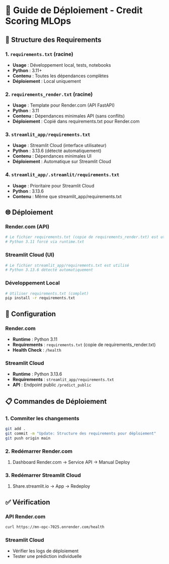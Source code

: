 # 🚀 Guide de Déploiement - Credit Scoring MLOps

## 📁 Structure des Requirements

### **1. `requirements.txt` (racine)**

- **Usage** : Développement local, tests, notebooks
- **Python** : 3.11+
- **Contenu** : Toutes les dépendances complètes
- **Déploiement** : Local uniquement

### **2. `requirements_render.txt` (racine)**

- **Usage** : Template pour Render.com (API FastAPI)
- **Python** : 3.11
- **Contenu** : Dépendances minimales API (sans conflits)
- **Déploiement** : Copié dans requirements.txt pour Render.com

### **3. `streamlit_app/requirements.txt`**

- **Usage** : Streamlit Cloud (interface utilisateur)
- **Python** : 3.13.6 (détecté automatiquement)
- **Contenu** : Dépendances minimales UI
- **Déploiement** : Automatique sur Streamlit Cloud

### **4. `streamlit_app/.streamlit/requirements.txt`**

- **Usage** : Prioritaire pour Streamlit Cloud
- **Python** : 3.13.6
- **Contenu** : Même que streamlit_app/requirements.txt

## 🌐 Déploiement

### **Render.com (API)**

```bash
# Le fichier requirements.txt (copie de requirements_render.txt) est utilisé
# Python 3.11 forcé via runtime.txt
```

### **Streamlit Cloud (UI)**

```bash
# Le fichier streamlit_app/requirements.txt est utilisé
# Python 3.13.6 détecté automatiquement
```

### **Développement Local**

```bash
# Utiliser requirements.txt (complet)
pip install -r requirements.txt
```

## 🔧 Configuration

### **Render.com**

- **Runtime** : Python 3.11
- **Requirements** : `requirements.txt` (copie de requirements_render.txt)
- **Health Check** : `/health`

### **Streamlit Cloud**

- **Runtime** : Python 3.13.6
- **Requirements** : `streamlit_app/requirements.txt`
- **API** : Endpoint public `/predict_public`

## 📋 Commandes de Déploiement

### **1. Commiter les changements**

```bash
git add .
git commit -m "Update: Structure des requirements pour déploiement"
git push origin main
```

### **2. Redémarrer Render.com**

1. Dashboard Render.com → Service API → Manual Deploy

### **3. Redémarrer Streamlit Cloud**

1. Share.streamlit.io → App → Redeploy

## ✅ Vérification

### **API Render.com**

```bash
curl https://mn-opc-7025.onrender.com/health
```

### **Streamlit Cloud**

- Vérifier les logs de déploiement
- Tester une prédiction individuelle
